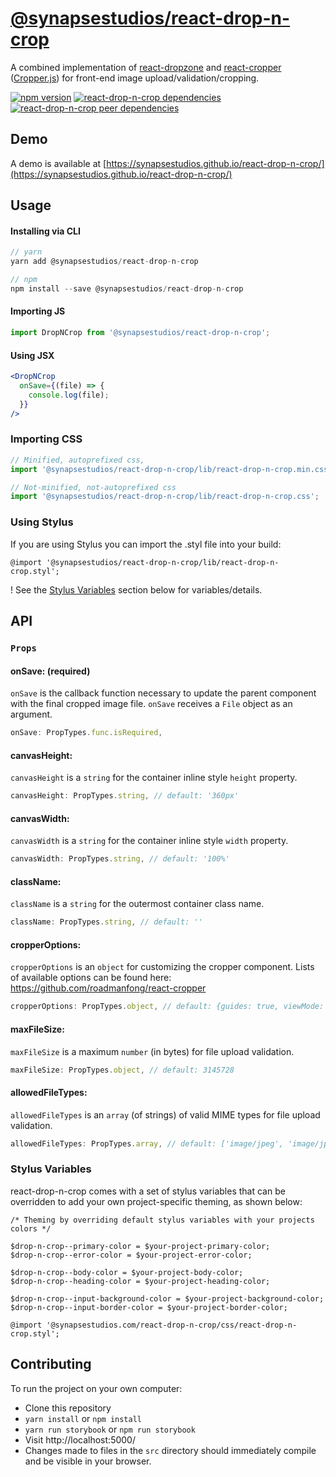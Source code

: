 # [@synapsestudios/react-drop-n-crop](https://synapsestudios.github.io/react-drop-n-crop/)

A combined implementation of [react-dropzone](https://github.com/okonet/react-dropzone) and [react-cropper](https://github.com/roadmanfong/react-cropper) ([Cropper.js](https://github.com/fengyuanchen/cropperjs)) for front-end image upload/validation/cropping.

[![npm version](https://img.shields.io/npm/v/@synapsestudios/react-drop-n-crop.svg?style=flat)](https://www.npmjs.com/package/@synapsestudios/react-drop-n-crop)
[![react-drop-n-crop dependencies](https://img.shields.io/david/synapsestudios/react-drop-n-crop.svg)](https://david-dm.org/synapsestudios/react-drop-n-crop)
[![react-drop-n-crop peer dependencies](https://img.shields.io/david/peer/synapsestudios/react-drop-n-crop.svg)](https://david-dm.org/synapsestudios/react-drop-n-crop?type=peer)

## Demo

A demo is available at [https://synapsestudios.github.io/react-drop-n-crop/](https://synapsestudios.github.io/react-drop-n-crop/)

## Usage

#### Installing via CLI
```js
// yarn
yarn add @synapsestudios/react-drop-n-crop

// npm
npm install --save @synapsestudios/react-drop-n-crop
```

#### Importing JS
```js
import DropNCrop from '@synapsestudios/react-drop-n-crop';
```

#### Using JSX
```jsx
<DropNCrop
  onSave={(file) => {
    console.log(file);
  }}
/>
```

### Importing CSS
```js
// Minified, autoprefixed css, 
import '@synapsestudios/react-drop-n-crop/lib/react-drop-n-crop.min.css';

// Not-minified, not-autoprefixed css
import '@synapsestudios/react-drop-n-crop/lib/react-drop-n-crop.css';
```

### Using Stylus
If you are using Stylus you can import the .styl file into your build:
```styl
@import '@synapsestudios/react-drop-n-crop/lib/react-drop-n-crop.styl';
```
! See the [Stylus Variables](#stylus-variables) section below for variables/details.

## API

### `Props`

#### onSave: (required)

`onSave` is the callback function necessary to update the parent component with the final cropped image file. `onSave` receives a `File` object as an argument.
```js
onSave: PropTypes.func.isRequired,
```

#### canvasHeight:

`canvasHeight` is a `string` for the container inline style `height` property.
```js
canvasHeight: PropTypes.string, // default: '360px'
```

#### canvasWidth:

`canvasWidth` is a `string` for the container inline style `width` property.

```js
canvasWidth: PropTypes.string, // default: '100%'
```

#### className:

`className` is a `string` for the outermost container class name.

```js
className: PropTypes.string, // default: ''
```

#### cropperOptions:

`cropperOptions` is an `object` for customizing the cropper component. Lists of available options can be found here: https://github.com/roadmanfong/react-cropper
```js
cropperOptions: PropTypes.object, // default: {guides: true, viewMode: 0, autoCropArea: 1}
```

#### maxFileSize:

`maxFileSize` is a maximum `number` (in bytes) for file upload validation.
```js
maxFileSize: PropTypes.object, // default: 3145728
```

#### allowedFileTypes:

`allowedFileTypes` is an `array` (of strings) of valid MIME types for file upload validation.
```js
allowedFileTypes: PropTypes.array, // default: ['image/jpeg', 'image/jpg', 'image/png']
```

### Stylus Variables
react-drop-n-crop comes with a set of stylus variables that can be overridden to add your own project-specific theming, as shown below:

```styl
/* Theming by overriding default stylus variables with your projects colors */

$drop-n-crop--primary-color = $your-project-primary-color;
$drop-n-crop--error-color = $your-project-error-color;

$drop-n-crop--body-color = $your-project-body-color;
$drop-n-crop--heading-color = $your-project-heading-color;

$drop-n-crop--input-background-color = $your-project-background-color;
$drop-n-crop--input-border-color = $your-project-border-color;

@import '@synapsestudios.com/react-drop-n-crop/css/react-drop-n-crop.styl';
```

## Contributing

To run the project on your own computer:
* Clone this repository
* `yarn install` or `npm install`
* `yarn run storybook` or `npm run storybook`
* Visit http://localhost:5000/
* Changes made to files in the `src` directory should immediately compile and be visible in your browser.
